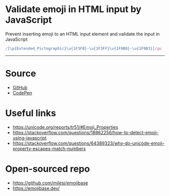 # Validate emoji in HTML input by JavaScript
Prevent inserting emoji to an HTML input element and validate the input in JavaScript
```javascript
/[\p{Extended_Pictographic}\u{1F3FB}-\u{1F3FF}\u{1F9B0}-\u{1F9B3}]/gu
```
<hr/>

# Source

- [GitHub](https://github.com/Inevix/javascript-input-validating-emoji/blob/main/index.js)
- [CodePen](https://codepen.io/inevix/pen/VwEWYoY)

# Useful links

- https://unicode.org/reports/tr51/#Emoji_Properties
- https://stackoverflow.com/questions/18862256/how-to-detect-emoji-using-javascript
- https://stackoverflow.com/questions/64389323/why-do-unicode-emoji-property-escapes-match-numbers

# Open-sourced repo

- https://github.com/milesj/emojibase
- https://emojibase.dev/

